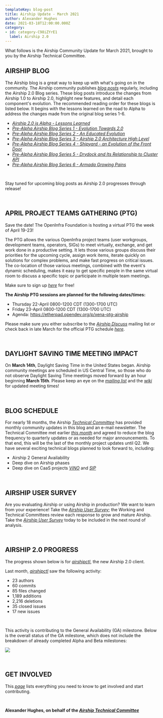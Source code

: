 ```yaml
---
templateKey: blog-post
title: Airship Update - March 2021
author: Alexander Hughes
date: 2021-03-18T12:00:00.000Z
category:
- id: category-C98iZYrE1
  label: Airship 2.0
---
```


What follows is the Airship Community Update for March 2021, brought to you by the Airship Technical Committee.
<!-- more -->

## **AIRSHIP BLOG**

The Airship blog is a great way to keep up with what's going on in the community. The Airship community publishes
[_blog posts_](https://www.airshipit.org/blog/) regularly, including the Airship 2.0 Blog series. These blog posts
introduce the changes from Airship 1.0 to Airship 2.0, highlight new features, and detail each component's evolution.
The recommended reading order for these blogs is listed below. It begins with the lessons learned on the road to Alpha
to address the changes made from the original blog series 1-6.

- [*Airship 2.0 is Alpha - Lessons Learned*](https://www.airshipit.org/blog/airship2-is-alpha/)
- [*Pre-Alpha Airship Blog Series 1 - Evolution Towards 2.0*](
  https://www.airshipit.org/blog/pre-alpha-airship-blog-series-1-evolution-towards-2.0/)
- [*Pre-Alpha Airship Blog Series 2 - An Educated Evolution*](
  https://www.airshipit.org/blog/pre-alpha-airship-blog-series-2-an-educated-evolution/)
- [*Pre-Alpha Airship Blog Series 3 - Airship 2.0 Architecture High Level*](
  https://www.airshipit.org/blog/pre-alpha-airship-blog-series-3-airship-2.0-architecture-high-level/)
- [*Pre-Alpha Airship Blog Series 4 - Shipyard - an Evolution of the Front Door*](
  https://www.airshipit.org/blog/pre-alpha-airship-blog-series-4-shipyard-an-evolution-of-the-front-door/)
- [*Pre-Alpha Airship Blog Series 5 - Drydock and Its Relationship to Cluster API*](
  https://www.airshipit.org/blog/pre-alpha-airship-blog-series-5-drydock-and-its-relationship-to-cluster-api/)
- [*Pre-Alpha Airship Blog Series 6 - Armada Growing Pains*](
  https://www.airshipit.org/blog/pre-alpha-airship-blog-series-6-armada-growing-pains/)

<br>

Stay tuned for upcoming blog posts as Airship 2.0 progresses through release!

<br>

## **APRIL PROJECT TEAMS GATHERING (PTG)**

Save the date! The OpenInfra Foundation is hosting a virtual PTG the week of April 19-23!

The PTG allows the various OpenInfra project teams (user workgroups, development teams, operators, SIGs)
to meet virtually, exchange, and get work done in a productive setting. It lets those various groups discuss their
priorities for the upcoming cycle, assign work items, iterate quickly on solutions for complex problems, and make fast
progress on critical issues. The co-location of those various meetings, combined with the event's dynamic scheduling,
makes it easy to get specific people in the same virtual room to discuss a specific topic or participate in multiple
team meetings.

Make sure to sign up [_here_](https://www.eventbrite.com/e/project-teams-gathering-april-2021-tickets-143360351671) for
free!

**The Airship PTG sessions are planned for the following dates/times:**
* Thursday 22-April 0800-1200 CDT (1300-1700 UTC)
* Friday 23-April 0800-1200 CDT (1300-1700 UTC)
* Agenda: https://etherpad.opendev.org/p/xena-ptg-airship

Please make sure you either subscribe to the [_Airship Discuss_](http://lists.airshipit.org/cgi-bin/mailman/listinfo)
mailing list or check back in late March for the official PTG schedule
[_here_](https://www.openstack.org/ptg/#tab_schedule).

<br>

## **DAYLIGHT SAVING TIME MEETING IMPACT**

On **March 14th**, Daylight Saving Time in the United States began. Airship community meetings are scheduled in US
Central Time, so those who do not observe Daylight Saving Time meetings moved forward by an hour beginning
**March 15th**. Please keep an eye on the [_mailing list_](
http://lists.airshipit.org/cgi-bin/mailman/listinfo/airship-discuss) and the [_wiki_](
https://wiki.openstack.org/wiki/Airship) for updated meeting times!

<br>

## **BLOG SCHEDULE**

For nearly 18 months, the Airship [_Technical Committee_](https://wiki.openstack.org/wiki/Airship/Airship-TC) has
provided monthly community updates in this blog and an e-mail newsletter. The Technical Committee met
earlier [_this month_](https://etherpad.opendev.org/p/airship-tc-meeting) and agreed to reduce the blog frequency to
quarterly updates or as needed for major announcements. To that end, this will be the last of the monthly project
updates until Q2. We have several exciting technical blogs planned to look forward to, including:

* Airship 2 General Availability
* Deep dive on Airship phases
* Deep dive on CaaS projects [_ViNO_](https://opendev.org/airship/vino) and [_SIP_](https://opendev.org/airship/sip)

<br>

## **AIRSHIP USER SURVEY**

Are you evaluating Airship or using Airship in production? We want to learn from your experience! Take the [_Airship
User Survey_](https://www.surveymonkey.com/r/YKZ9NC2); the Working and Technical Committees review each response to grow
and mature Airship. Take the [_Airship User Survey_](https://www.surveymonkey.com/r/YKZ9NC2) today to be
included in the next round of analysis.

<br>

## **AIRSHIP 2.0 PROGRESS**

The progress shown below is for [_airshipctl_](https://opendev.org/airship/airshipctl), the new Airship 2.0 client.

Last month, [_airshipctl_](https://opendev.org/airship/airshipctl) saw the following activity:

* 23 authors
* 60 commits
* 85 files changed
* 1,189 additions
* 2,216 deletions
* 35 closed issues
* 17 new issues

<br>

This activity is contributing to the General Availability (GA) milestone. Below is the overall status of the GA
milestone, which does not include the breakdown of already completed Alpha and Beta milestones:

![](/images/ga_status_march_2021.png)

<br>

## **GET INVOLVED**

This [_page_](https://www.airshipit.org/community/) lists everything you need to know to get involved and start
contributing.

<br>

**Alexander Hughes, on behalf of the [_Airship Technical Committee_](
https://wiki.openstack.org/wiki/Airship/Airship-TC)**
